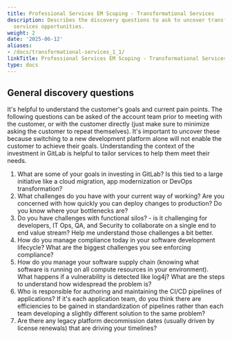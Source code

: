 ```yaml
---
title: Professional Services EM Scoping - Transformational Services
description: Describes the discovery questions to ask to uncover transformational
  services opportunities.
weight: 2
date: '2025-06-12'
aliases:
- /docs/transformational-services_1_1/
linkTitle: Professional Services EM Scoping - Transformational Services
type: docs
---
```


## General discovery questions

It's helpful to understand the customer's goals and current pain points. The following questions can be asked of the account team prior to meeting with the customer, or with the customer directly (just make sure to minimize asking the customer to repeat themselves). It's important to uncover these because switching to a new development platform alone will not enable the customer to achieve their goals. Understanding the context of the investment in GitLab is helpful to tailor services to help them meet their needs.

1. What are some of your goals in investing in GitLab? Is this tied to a large initiative like a cloud migration, app modernization or DevOps transformation?
2. What challenges do you have with your current way of working? Are you concerned with how quickly you can deploy changes to production? Do you know where your bottlenecks are?
3. Do you have challenges with functional silos? - is it challenging for developers, IT Ops, QA, and Security to collaborate on a single end to end value stream? Help me understand those challenges a bit better.
4. How do you manage compliance today in your software development lifecycle? What are the biggest challenges you see enforcing compliance?
5. How do you manage your software supply chain (knowing what software is running on all compute resources in your environment). What happens if a vulnerability is detected like log4j? What are the steps to understand how widespread the problem is?
6. Who is responsible for authoring and maintaining the CI/CD pipelines of applications? If it's each application team, do you think there are efficiencies to be gained in standardization of pipelines rather than each team developing a slightly different solution to the same problem?
7. Are there any legacy platform decommission dates (usually driven by license renewals) that are driving your timelines?
